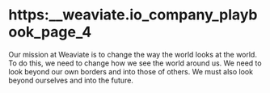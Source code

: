 # https:\_\_weaviate.io_company_playbook_page_4

Our mission at Weaviate is to change the way the world looks at the world. To do this, we need to change how we see the world around us. We need to look beyond our own borders and into those of others. We must also look beyond ourselves and into the future.
